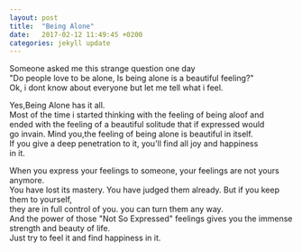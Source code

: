 ```yaml
---
layout: post
title:  "Being Alone"
date:   2017-02-12 11:49:45 +0200
categories: jekyll update
---
```

Someone asked me this strange question one day   
"Do people love to be alone, Is being alone is a beautiful feeling?"  
Ok, i dont know about everyone but let me tell what i feel.    
 
Yes,Being Alone has it all.   
Most of the time i started thinking with the feeling of being aloof and  
ended with the feeling of a beautiful solitude that if expressed would  
go invain. Mind you,the feeling of being alone is beautiful in itself.  
If you give a deep penetration to it, you'll find all joy and happiness   
in it.    

When you express your feelings to someone, your feelings are not yours anymore.   
You have lost its mastery. You have judged them already. But if you keep them to yourself,   
they are in full control of you. you can turn them any way.   
And the power of those "Not So Expressed" feelings gives you the immense   
strength and beauty of life.  
Just try to feel it and find happiness in it.  
